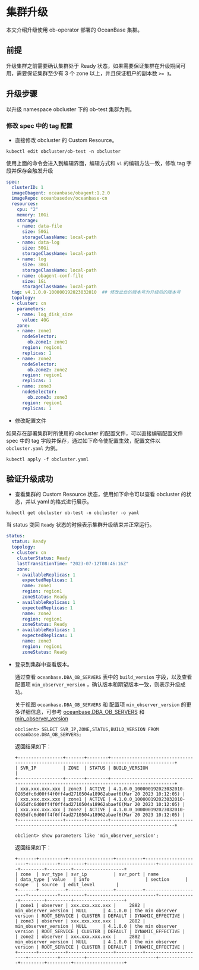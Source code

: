 # 集群升级

本文介绍升级使用 ob-operator 部署的 OceanBase 集群。

## 前提

升级集群之前需要确认集群处于 Ready 状态，如果需要保证集群在升级期间可用，需要保证集群至少有 3 个 zone 以上，并且保证租户的副本数 `>= 3`。

## 升级步骤

以升级 namespace obcluster 下的 ob-test 集群为例。

### 修改 spec 中的 tag 配置

* 直接修改 obcluster 的 Custom Resource。

```shell
kubectl edit obcluster/ob-test -n obcluster
```

使用上面的命令会进入到编辑界面，编辑方式和 `vi` 的编辑方法一致，修改 tag 字段并保存会触发升级

```yaml
spec:
  clusterID: 1
  imageObagent: oceanbase/obagent:1.2.0
  imageRepo: oceanbasedev/oceanbase-cn
  resources:
    cpu: "2"
    memory: 10Gi
    storage:
    - name: data-file
      size: 50Gi
      storageClassName: local-path
    - name: data-log
      size: 50Gi
      storageClassName: local-path
    - name: log
      size: 30Gi
      storageClassName: local-path
    - name: obagent-conf-file
      size: 1Gi
      storageClassName: local-path
  tag: v4.1.0.0-100000192023032010  ## 修改此处的版本号为升级后的版本号
  topology:
  - cluster: cn
    parameters:
    - name: log_disk_size
      value: 40G
    zone:
    - name: zone1
      nodeSelector:
        ob.zone1: zone1
      region: region1
      replicas: 1
    - name: zone2
      nodeSelector:
        ob.zone2: zone2
      region: region1
      replicas: 1
    - name: zone3
      nodeSelector:
        ob.zone3: zone3
      region: region1
      replicas: 1
```

* 修改配置文件

如果存在部署集群时所使用的 obcluster 的配置文件，可以直接编辑配置文件 spec 中的 tag 字段并保存，通过如下命令使配置生效，配置文件以 `obcluster.yaml` 为例。

```shell
kubectl apply -f obcluster.yaml
```

## 验证升级成功

* 查看集群的 Custom Resource 状态，使用如下命令可以查看 obcluster 的状态，并以 yaml 的格式进行展示。

```shell
kubectl get obcluster ob-test -n obcluster -o yaml
```

当 status 变回 `Ready` 状态的时候表示集群升级结束并正常运行。

```yaml
status:
  status: Ready
  topology:
  - cluster: cn
    clusterStatus: Ready
    lastTransitionTime: "2023-07-12T08:46:16Z"
    zone:
    - availableReplicas: 1
      expectedReplicas: 1
      name: zone1
      region: region1
      zoneStatus: Ready
    - availableReplicas: 1
      expectedReplicas: 1
      name: zone2
      region: region1
      zoneStatus: Ready
    - availableReplicas: 1
      expectedReplicas: 1
      name: zone3
      region: region1
      zoneStatus: Ready
```

* 登录到集群中查看版本。
  
  通过查看 `oceanbase.DBA_OB_SERVERS` 表中的 `build_version` 字段，以及查看配置项 `min_observer_version` ，确认版本和期望版本一致，则表示升级成功。

  关于视图 `oceanbase.DBA_OB_SERVERS` 和 配置项 `min_observer_version` 的更多详细信息，可参考 [oceanbase.DBA_OB_SERVERS](../../../../7.system-views/4.system-view-of-mysql-mode/2.dictionary-view-of-mysql-mode/50.oceanbase-dba_ob_servers-of-mysql-mode.md) 和 [min_observer_version](../../../../8.configuration-items-and-system-variables/1.system-configuration-items/3.cluster-level-configuration-items/148.min_observer_version.md)

    ```shell
    obclient> SELECT SVR_IP,ZONE,STATUS,BUILD_VERSION FROM  oceanbase.DBA_OB_SERVERS;
    ```

    返回结果如下：

    ```shell
    +-----------------+-------+--------+-------------------------------------------------------------------------------------------+
    | SVR_IP          | ZONE  | STATUS | BUILD_VERSION                                                                             |
    +-----------------+-------+--------+-------------------------------------------------------------------------------------------+
    | xxx.xxx.xxx.xxx | zone3 | ACTIVE | 4.1.0.0_100000192023032010-0265dfc6d00ff4f0ff4ad2710504a18962abaef6(Mar 20 2023 10:12:05) |
    | xxx.xxx.xxx.xxx | zone1 | ACTIVE | 4.1.0.0_100000192023032010-0265dfc6d00ff4f0ff4ad2710504a18962abaef6(Mar 20 2023 10:12:05) |
    | xxx.xxx.xxx.xxx | zone2 | ACTIVE | 4.1.0.0_100000192023032010-0265dfc6d00ff4f0ff4ad2710504a18962abaef6(Mar 20 2023 10:12:05) |
    +-----------------+-------+--------+-------------------------------------------------------------------------------------------+
    ```

    ```shell
    obclient> show parameters like 'min_observer_version';
    ```

    返回结果如下：

    ```shell
    +-------+----------+-----------------+----------+----------------------+-----------+---------+--------------------------+--------------+---------+---------+-------------------+
    | zone  | svr_type | svr_ip          | svr_port | name                 | data_type | value   | info                     | section      | scope   | source  | edit_level        |
    +-------+----------+-----------------+----------+----------------------+-----------+---------+--------------------------+--------------+---------+---------+-------------------+
    | zone1 | observer | xxx.xxx.xxx.xxx |     2882 | min_observer_version | NULL      | 4.1.0.0 | the min observer version | ROOT_SERVICE | CLUSTER | DEFAULT | DYNAMIC_EFFECTIVE |
    | zone3 | observer | xxx.xxx.xxx.xxx |     2882 | min_observer_version | NULL      | 4.1.0.0 | the min observer version | ROOT_SERVICE | CLUSTER | DEFAULT | DYNAMIC_EFFECTIVE |
    | zone2 | observer | xxx.xxx.xxx.xxx |     2882 | min_observer_version | NULL      | 4.1.0.0 | the min observer version | ROOT_SERVICE | CLUSTER | DEFAULT | DYNAMIC_EFFECTIVE |
    +-------+----------+-----------------+----------+----------------------+-----------+---------+--------------------------+--------------+---------+---------+-------------------+
    ```
